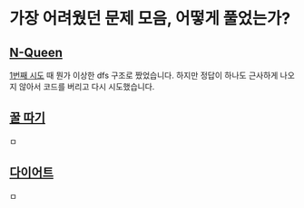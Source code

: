 # 가장 어려웠던 문제 모음, 어떻게 풀었는가?
## [N-Queen](http://boj.kr/9663)
[1번째 시도](../main/Baekjoon/21/Graph/nQueen_03_28.cpp) 때 뭔가 이상한 dfs 구조로 짰었습니다.
하지만 정답이 하나도 근사하게 나오지 않아서 코드를 버리고 다시 시도했습니다.



## [꿀 따기](http://boj.kr/21758)
ㅁ

## [다이어트](http://boj.kr/19942)
ㅁ
